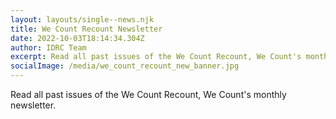```yaml
---
layout: layouts/single--news.njk
title: W﻿e Count Recount Newsletter
date: 2022-10-03T18:14:34.304Z
author: IDRC Team
excerpt: Read all past issues of the We Count Recount, We Count's monthly newsletter.
socialImage: /media/we_count_recount_new_banner.jpg
---
```

Read all past issues of the We Count Recount, We Count's monthly newsletter.



<style type="text/css">
<!--
.display_archive {font-family: arial,verdana; font-size: 18px;}
.campaign {line-height: 125%; margin: 5px;}
//-->
</style>

<script language="javascript" src="//ocadu.us6.list-manage.com/generate-js/?u=df09b45913649b12f2a2aef66&fid=22913&show=1000" type="text/javascript"></script>